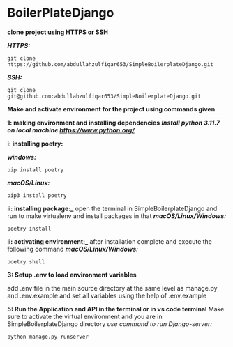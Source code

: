 # BoilerPlateDjango

**clone project using HTTPS or SSH**

**_HTTPS:_**

```
git clone https://github.com/abdullahzulfiqar653/SimpleBoilerplateDjango.git
```

**_SSH:_**

```
git clone git@github.com:abdullahzulfiqar653/SimpleBoilerplateDjango.git
```

**Make and activate environment for the project using commands given**

**1: making environment and installing dependencies**
**_Install python 3.11.7 on local machine https://www.python.org/_**

**i: installing poetry:**

**_windows:_**

```
pip install poetry
```

**_macOS/Linux:_**

```
pip3 install poetry
```

**ii: installing package:\_**
open the terminal in SimpleBoilerplateDjango and run to make virtualenv and install packages in that
**_macOS/Linux/Windows:_**

```
poetry install
```

**ii: activating environment:\_**
after installation complete and execute the following command
**_macOS/Linux/Windows:_**

```
poetry shell
```

**3: Setup .env to load environment variables**

add .env file in the main source directory at the same level as manage.py and .env.example and set all variables using the help of .env.example

**5: Run the Application and API in the terminal or in vs code terminal**
Make sure to activate the virtual environment and you are in SimpleBoilerplateDjango directory
_​use command to run Django-server:_

```
python manage.py runserver
```
